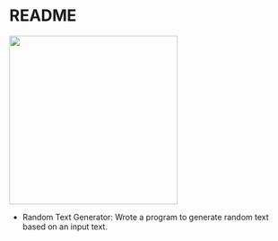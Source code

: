 # README

<img src="https://openclipart.org/image/2400px/svg_to_png/234131/Octocat-by-Rones.png" width="300">

- Random Text Generator: Wrote a program to generate random text based on an input text.
